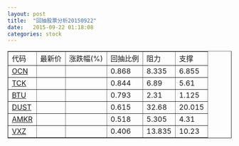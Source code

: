 ```yaml
---
layout: post
title:  "回抽股票分析20150922"
date:   2015-09-22 01:18:08
categories: stock
---
```

<script type="text/javascript">
var stockList = []
stockList.push('gb_ocn');
stockList.push('gb_tck');
stockList.push('gb_btu');
stockList.push('gb_dust');
stockList.push('gb_amkr');
stockList.push('gb_vxz');
</script>
<table border="1">
 <tr>
 <td>代码</td>
 <td>最新价</td>
 <td>涨跌幅(%)</td>
 <td>回抽比例</td>
 <td>阻力</td>
 <td>支撑</td>
</tr>
  <tr id="ocn">
  <td><a href="http://stock.finance.sina.com.cn/usstock/quotes/OCN.html" target="_blank">OCN</a></td><td></td><td></td><td>0.868</td><td>8.335</td><td>6.855</td></tr>
  <tr id="tck">
  <td><a href="http://stock.finance.sina.com.cn/usstock/quotes/TCK.html" target="_blank">TCK</a></td><td></td><td></td><td>0.844</td><td>6.89</td><td>5.61</td></tr>
  <tr id="btu">
  <td><a href="http://stock.finance.sina.com.cn/usstock/quotes/BTU.html" target="_blank">BTU</a></td><td></td><td></td><td>0.793</td><td>2.31</td><td>1.125</td></tr>
  <tr id="dust">
  <td><a href="http://stock.finance.sina.com.cn/usstock/quotes/DUST.html" target="_blank">DUST</a></td><td></td><td></td><td>0.615</td><td>32.68</td><td>20.015</td></tr>
  <tr id="amkr">
  <td><a href="http://stock.finance.sina.com.cn/usstock/quotes/AMKR.html" target="_blank">AMKR</a></td><td></td><td></td><td>0.518</td><td>5.305</td><td>4.31</td></tr>
  <tr id="vxz">
  <td><a href="http://stock.finance.sina.com.cn/usstock/quotes/VXZ.html" target="_blank">VXZ</a></td><td></td><td></td><td>0.406</td><td>13.835</td><td>10.23</td></tr>
</table>
